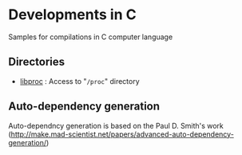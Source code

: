 # Developments in C
Samples for compilations in C computer language

## Directories
* [libproc](libproc) : Access to "`/proc`" directory

## Auto-dependency generation
Auto-dependncy generation is based on the Paul D. Smith's work (http://make.mad-scientist.net/papers/advanced-auto-dependency-generation/)
